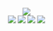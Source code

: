 <p align="center">
	<img src="http://home.blocksrey.com:5679/render&callback=https://github.com/Blocksrey">
	<br>
	<a href="http://home.blocksrey.com:5679/left&callback=https://github.com/Blocksrey"><img src="https://blocksrey.com/icons/left.webp"></a>
	<a href="http://home.blocksrey.com:5679/down&callback=https://github.com/Blocksrey"><img src="https://blocksrey.com/icons/down.webp"></a>
	<a href="http://home.blocksrey.com:5679/up&callback=https://github.com/Blocksrey"><img src="https://blocksrey.com/icons/up.webp"></a>
	<a href="http://home.blocksrey.com:5679/right&callback=https://github.com/Blocksrey"><img src="https://blocksrey.com/icons/right.webp"></a>
</p>

